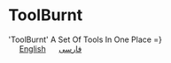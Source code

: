 # ToolBurnt
'ToolBurnt' A Set Of Tools In One Place =}
<br>
&nbsp; &nbsp; &nbsp;[English](https://github.com/MasterBurnt/ToolBurnt/wiki/English) &nbsp; &nbsp; &nbsp;[فارسی](https://github.com/MasterBurnt/ToolBurnt/wiki/Persian-home-page) 
